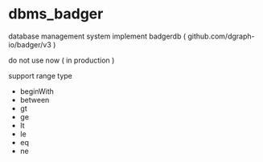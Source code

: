 # dbms_badger
database management system implement badgerdb ( github.com/dgraph-io/badger/v3 )

do not use now ( in production )

support range type
  - beginWith
  - between
  - gt
  - ge
  - lt
  - le
  - eq
  - ne
